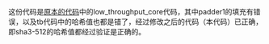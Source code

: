 这份代码是[原本的代码](https://github.com/freecores/sha3)中的low_throughput_core代码，其中padder1的填充有错误，以及tb代码中的哈希值也都是错了，经过修改之后的代码（本代码）已正确，即sha3-512的哈希值都经过验证是正确的。
